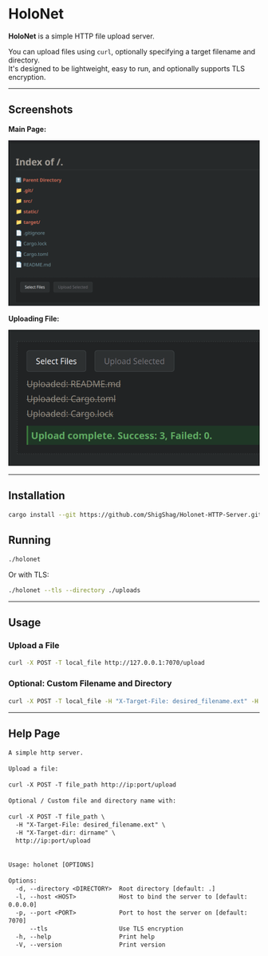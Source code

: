 # HoloNet

**HoloNet** is a simple HTTP file upload server.

You can upload files using `curl`, optionally specifying a target filename and directory.  
It's designed to be lightweight, easy to run, and optionally supports TLS encryption.

---

## Screenshots

**Main Page:**

![Main Page Screenshot](img/main_page.png)

**Uploading File:**

![Uploading Screenshot](img/uploading.png)

---

## Installation

```bash
cargo install --git https://github.com/ShigShag/Holonet-HTTP-Server.git
```

## Running

```bash
./holonet
```

Or with TLS:

```bash
./holonet --tls --directory ./uploads
```

---

## Usage

### Upload a File

```bash
curl -X POST -T local_file http://127.0.0.1:7070/upload
```

### Optional: Custom Filename and Directory

```bash
curl -X POST -T local_file -H "X-Target-File: desired_filename.ext" -H "X-Target-dir: dirname" http://127.0.0.1:7070/upload
```

---

## Help Page

```text
A simple http server.

Upload a file:

curl -X POST -T file_path http://ip:port/upload

Optional / Custom file and directory name with:

curl -X POST -T file_path \
  -H "X-Target-File: desired_filename.ext" \
  -H "X-Target-dir: dirname" \
  http://ip:port/upload


Usage: holonet [OPTIONS]

Options:
  -d, --directory <DIRECTORY>  Root directory [default: .]
  -l, --host <HOST>            Host to bind the server to [default: 0.0.0.0]
  -p, --port <PORT>            Port to host the server on [default: 7070]
      --tls                    Use TLS encryption
  -h, --help                   Print help
  -V, --version                Print version
```
